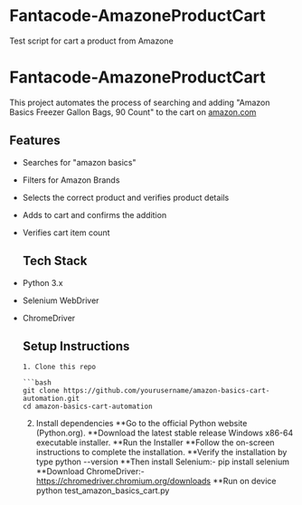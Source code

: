 # Fantacode-AmazoneProductCart
Test script for cart a product from Amazone

# Fantacode-AmazoneProductCart
This project automates the process of searching and adding "Amazon Basics Freezer Gallon Bags, 90 Count" to the cart on [amazon.com](https://www.amazon.com)

## Features
- Searches for "amazon basics"
- Filters for Amazon Brands
- Selects the correct product and verifies product details
- Adds to cart and confirms the addition
- Verifies cart item count

  ## Tech Stack

- Python 3.x
- Selenium WebDriver
- ChromeDriver

  ## Setup Instructions

      1. Clone this repo

      ```bash
      git clone https://github.com/yourusername/amazon-basics-cart-automation.git
      cd amazon-basics-cart-automation

     2. Install dependencies
        **Go to the official Python website (Python.org).
        **Download the latest stable release Windows x86-64 executable installer.
        **Run the Installer
        **Follow the on-screen instructions to complete the installation.
        **Verify the installation by type python --version
        **Then install Selenium:-
              pip install selenium
        **Download ChromeDriver:-
              https://chromedriver.chromium.org/downloads
        **Run on device
              python test_amazon_basics_cart.py
